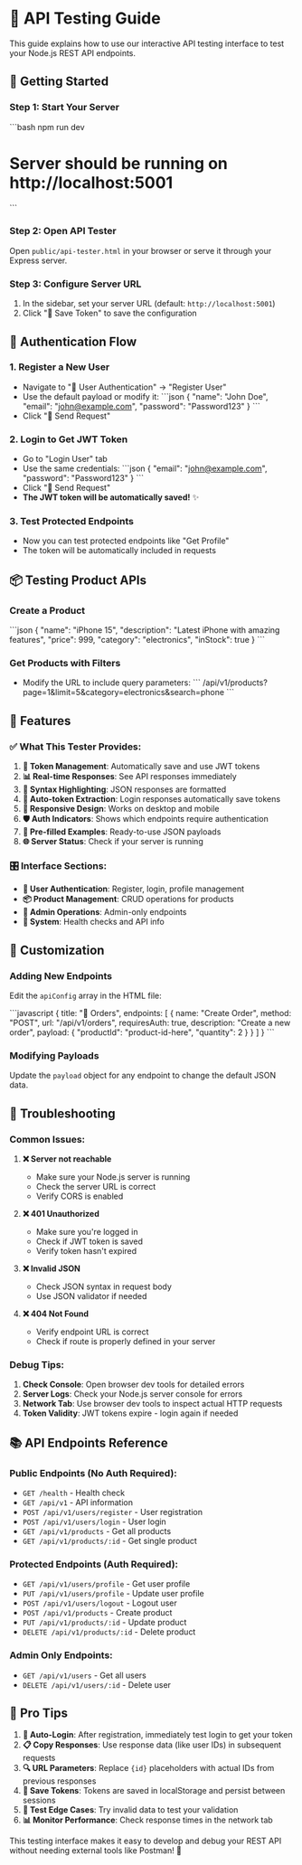 # 🧪 API Testing Guide

This guide explains how to use our interactive API testing interface to test your Node.js REST API endpoints.

## 🚀 Getting Started

### Step 1: Start Your Server
\`\`\`bash
npm run dev
# Server should be running on http://localhost:5001
\`\`\`

### Step 2: Open API Tester
Open `public/api-tester.html` in your browser or serve it through your Express server.

### Step 3: Configure Server URL
1. In the sidebar, set your server URL (default: `http://localhost:5001`)
2. Click "💾 Save Token" to save the configuration

## 🔐 Authentication Flow

### 1. Register a New User
- Navigate to "👤 User Authentication" → "Register User"
- Use the default payload or modify it:
\`\`\`json
{
  "name": "John Doe",
  "email": "john@example.com",
  "password": "Password123"
}
\`\`\`
- Click "🚀 Send Request"

### 2. Login to Get JWT Token
- Go to "Login User" tab
- Use the same credentials:
\`\`\`json
{
  "email": "john@example.com",
  "password": "Password123"
}
\`\`\`
- Click "🚀 Send Request"
- **The JWT token will be automatically saved!** ✨

### 3. Test Protected Endpoints
- Now you can test protected endpoints like "Get Profile"
- The token will be automatically included in requests

## 📦 Testing Product APIs

### Create a Product
\`\`\`json
{
  "name": "iPhone 15",
  "description": "Latest iPhone with amazing features",
  "price": 999,
  "category": "electronics",
  "inStock": true
}
\`\`\`

### Get Products with Filters
- Modify the URL to include query parameters:
\`\`\`
/api/v1/products?page=1&limit=5&category=electronics&search=phone
\`\`\`

## 🎯 Features

### ✅ What This Tester Provides:

1. **🔐 Token Management**: Automatically save and use JWT tokens
2. **📊 Real-time Responses**: See API responses immediately
3. **🎨 Syntax Highlighting**: JSON responses are formatted
4. **🔄 Auto-token Extraction**: Login responses automatically save tokens
5. **📱 Responsive Design**: Works on desktop and mobile
6. **🛡️ Auth Indicators**: Shows which endpoints require authentication
7. **📝 Pre-filled Examples**: Ready-to-use JSON payloads
8. **🌐 Server Status**: Check if your server is running

### 🎛️ Interface Sections:

- **👤 User Authentication**: Register, login, profile management
- **📦 Product Management**: CRUD operations for products
- **👥 Admin Operations**: Admin-only endpoints
- **🔧 System**: Health checks and API info

## 🔧 Customization

### Adding New Endpoints

Edit the `apiConfig` array in the HTML file:

\`\`\`javascript
{
    title: "🛒 Orders",
    endpoints: [
        {
            name: "Create Order",
            method: "POST",
            url: "/api/v1/orders",
            requiresAuth: true,
            description: "Create a new order",
            payload: {
                "productId": "product-id-here",
                "quantity": 2
            }
        }
    ]
}
\`\`\`

### Modifying Payloads

Update the `payload` object for any endpoint to change the default JSON data.

## 🐛 Troubleshooting

### Common Issues:

1. **❌ Server not reachable**
   - Make sure your Node.js server is running
   - Check the server URL is correct
   - Verify CORS is enabled

2. **❌ 401 Unauthorized**
   - Make sure you're logged in
   - Check if JWT token is saved
   - Verify token hasn't expired

3. **❌ Invalid JSON**
   - Check JSON syntax in request body
   - Use JSON validator if needed

4. **❌ 404 Not Found**
   - Verify endpoint URL is correct
   - Check if route is properly defined in your server

### Debug Tips:

1. **Check Console**: Open browser dev tools for detailed errors
2. **Server Logs**: Check your Node.js server console for errors
3. **Network Tab**: Use browser dev tools to inspect actual HTTP requests
4. **Token Validity**: JWT tokens expire - login again if needed

## 📚 API Endpoints Reference

### Public Endpoints (No Auth Required):
- `GET /health` - Health check
- `GET /api/v1` - API information
- `POST /api/v1/users/register` - User registration
- `POST /api/v1/users/login` - User login
- `GET /api/v1/products` - Get all products
- `GET /api/v1/products/:id` - Get single product

### Protected Endpoints (Auth Required):
- `GET /api/v1/users/profile` - Get user profile
- `PUT /api/v1/users/profile` - Update user profile
- `POST /api/v1/users/logout` - Logout user
- `POST /api/v1/products` - Create product
- `PUT /api/v1/products/:id` - Update product
- `DELETE /api/v1/products/:id` - Delete product

### Admin Only Endpoints:
- `GET /api/v1/users` - Get all users
- `DELETE /api/v1/users/:id` - Delete user

## 🎉 Pro Tips

1. **🔄 Auto-Login**: After registration, immediately test login to get your token
2. **📋 Copy Responses**: Use response data (like user IDs) in subsequent requests
3. **🔍 URL Parameters**: Replace `{id}` placeholders with actual IDs from previous responses
4. **💾 Save Tokens**: Tokens are saved in localStorage and persist between sessions
5. **🧪 Test Edge Cases**: Try invalid data to test your validation
6. **📊 Monitor Performance**: Check response times in the network tab

This testing interface makes it easy to develop and debug your REST API without needing external tools like Postman! 🚀
